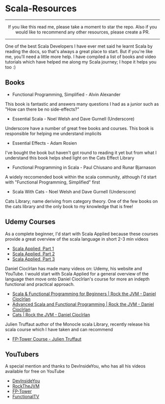 # Scala-Resources

<div align="center">
      <hr>
If you like this read me, please take a moment to star the repo. Also if you would like to recommend any other resources, please create a PR.
      <hr>
</div>


One of the best Scala Developers I have ever met said he learnt Scala by reading the docs, so that's always a great place to start. But if you're like me, you'll need a little more help. I have compiled a list of books and video tutorials which have helped me along my Scala journey; I hope it helps you too :)

## Books

* Functional Programming, Simplified - Alvin Alexander
<p> This book is fantastic and answers many questions I had as a junior such as "How can there be no side-effects?"</p>

*   Essential Scala - Noel Welsh and Dave Gurnell (Underscore)

<p> Underscore have a number of great free books and courses. This book is responsible for helping me understand implicits</p>

*   Essential Effects - Adam Rosien
<p> I've bought the book but haven't got round to reading it yet but from what I understand this book helps shed light on the Cats Effect Library</p>

*    Functional Programming in Scala - Paul Chiusano and Runar Bjarnason
<p>A widely reccomended book within the scala community, although I'd start with "Functional Programming, Simplified" first</p>

* Scala With Cats - Noel Welsh and Dave Gurnell (Underscore)
<p>Cats Library; name deriving from category theory. One of the few books on the cats library and the only book to my knowledge that is free!</p>


## Udemy Courses

<p>As a complete beginner, I'd start with Scala Applied because these courses provide a great overview of the scala language in short 2-3 min videos</p>

* [Scala Applied, Part 1](https://www.udemy.com/course/stairway-to-scala-applied-part-1/)
* [Scala Applied, Part 2](https://www.udemy.com/course/stairway-to-scala-applied-part-2/)
* [Scala Applied, Part 3](https://www.udemy.com/course/stairway-to-scala-applied-part-3/)

<p>Daniel Ciocîrlan has made many videos on: Udemy, his website and YouTube. I would start with Scala Applied for a general overview of the language then move onto Daniel Ciocîrlan's course for more an indepth functional and practical approach.</p>

* [Scala & Functional Programming for Beginners | Rock the JVM - Daniel Ciocîrlan](https://www.udemy.com/course/rock-the-jvm-scala-for-beginners/)
* [Advanced Scala and Functional Programming | Rock the JVM - Daniel Ciocîrlan](https://www.udemy.com/course/advanced-scala/)
* [Cats | Rock the JVM - Daniel Ciocîrlan](https://rockthejvm.com/)

<p>Julien Truffaut author of the Monocle scala Library, recently release his scala course which I have taken and can recommend</p>

* [FP-Tower Course - Julien Truffaut](https://www.fp-tower.com/)

## YouTubers

<p>A special mention and thanks to DevInsideYou, who has all his videos available for free on YouTube</p>

* [DevInsideYou](https://www.youtube.com/c/DevInsideYou/videos)
* [RockTheJVM](https://www.youtube.com/c/RocktheJVM/videos)
* [FP-Tower](https://www.youtube.com/c/fptower-programming/videos)
* [FunctionalTV](https://www.youtube.com/user/FunctionalTV/videos)
